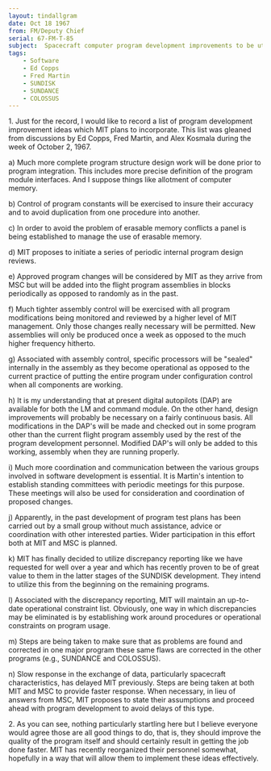 ```yaml
---
layout: tindallgram
date: Oct 18 1967 
from: FM/Deputy Chief
serial: 67-FM-T-85
subject:  Spacecraft computer program development improvements to be utilized by MIT
tags:
    - Software
    - Ed Copps
    - Fred Martin
    - SUNDISK
    - SUNDANCE
    - COLOSSUS
---
```

1\. Just for the record, I would like to record a list of program development
improvement ideas which MIT plans to incorporate. This list was gleaned
from discussions by Ed Copps, Fred Martin, and Alex Kosmala during the week of October
2, 1967.

a) Much more complete program structure design work will be done
prior to program integration. This includes more precise definition of the program module interfaces. And I suppose things like allotment of computer memory.

b) Control of program constants will be exercised to insure their
accuracy and to avoid duplication from one procedure into another.

c) In order to avoid the problem of erasable memory conflicts a panel is
being established to manage the use of erasable memory.

d) MIT proposes to initiate a series of periodic internal program design reviews.

e) Approved program changes will be considered by MIT as they arrive
from MSC but
will be added into the flight program assemblies in blocks periodically
as opposed to randomly as in the past.

f) Much tighter assembly control will be exercised with all program
modifications being monitored and reviewed by a higher level of MIT
management. Only those changes really necessary will be permitted.
New assemblies will only be produced once a week as opposed to the
much higher frequency hitherto.

g) Associated with assembly control, specific processors will be "sealed"
internally in the assembly as they become operational as opposed to the
current practice of putting the entire program under configuration
control when all components are working.

h) It is my understanding that at present digital autopilots
(DAP) are available for both the LM and command module. On the other
hand, design improvements will probably be necessary on a fairly continuous basis. All modifications in the DAP's will be made and checked
out in some program other than the current flight program assembly used
by the rest of the program development personnel. Modified DAP's will
only be added to this working, assembly when they are running properly.

i) Much more coordination and communication between the various
groups involved in software development is essential. It is Martin's
intention to establish standing committees with periodic meetings for
this purpose. These meetings will also be used for consideration and
coordination of proposed changes.

j) Apparently, in the past development of program test plans has
been carried out by a small group without much assistance, advice or
coordination with other interested parties. Wider participation in
this effort both at MIT and MSC is planned.

k) MIT has finally decided to utilize discrepancy reporting like
we have requested for well over a year and which has recently proven
to be of great value to them in the latter stages of the SUNDISK
development. They intend to utilize this from the beginning on the
remaining programs.

l) Associated with the discrepancy reporting, MIT will maintain
an up-to-date operational constraint list. Obviously, one way in
which discrepancies may be eliminated is by establishing work around
procedures or operational constraints on program usage.

m) Steps are being taken to make sure that as problems are found
and corrected in one major program these same flaws are corrected in
the other programs (e.g., SUNDANCE and COLOSSUS).

n) Slow response in the exchange of data, particularly spacecraft
characteristics, has delayed MIT previously. Steps are being taken at
both MIT and MSC to provide faster response. When necessary, in lieu
of answers from MSC, MIT proposes to state their assumptions and proceed
ahead with program development to avoid delays of this type.

2\. As you can see, nothing particularly startling here but I believe
everyone would agree those are all good things to do, that is, they
should improve the quality of the program itself and should certainly
result in getting the job done faster. MIT has recently reorganized
their personnel somewhat, hopefully in a way that will allow them to
implement these ideas effectively.



